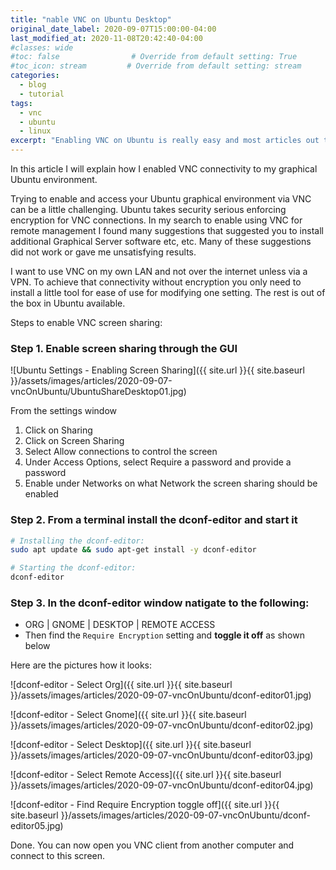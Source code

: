 ```yaml
---
title: "nable VNC on Ubuntu Desktop"
original_date_label: 2020-09-07T15:00:00-04:00
last_modified_at: 2020-11-08T20:42:40-04:00 
#classes: wide
#toc: false                # Override from default setting: True
#toc_icon: stream         # Override from default setting: stream
categories:
  - blog
  - tutorial
tags:
  - vnc
  - ubuntu
  - linux
excerpt: "Enabling VNC on Ubuntu is really easy and most articles out there on the internet show you just that. If you actually want to access your Ubuntu macine over VNC there is more to it. This article will show you how."
---
```


In this article I will explain how I enabled VNC connectivity to my graphical Ubuntu environment.

Trying to enable and access your Ubuntu graphical environment via VNC can be a little challenging. Ubuntu takes security serious enforcing encryption for VNC connections. In my search to enable using VNC for remote management I found many suggestions that suggested you to install additional Graphical Server software etc, etc. Many of these suggestions did not work or gave me unsatisfying results.

I want to use VNC on my own LAN and not over the internet unless via a VPN. To achieve that connectivity without encryption you only need to install a little tool for ease of use for modifying one setting. The rest is out of the box in Ubuntu available.

Steps to enable VNC screen sharing:

### Step 1. Enable screen sharing through the GUI

![Ubuntu Settings - Enabling Screen Sharing]({{ site.url }}{{ site.baseurl }}/assets/images/articles/2020-09-07-vncOnUbuntu/UbuntuShareDesktop01.jpg)

From the settings window

1.  Click on Sharing
2.  Click on Screen Sharing
3.  Select Allow connections to control the screen
4.  Under Access Options, select Require a password and provide a password
5.  Enable under Networks on what Network the screen sharing should be enabled

### Step 2. From a terminal install the dconf-editor and start it

```bash
# Installing the dconf-editor:
sudo apt update && sudo apt-get install -y dconf-editor

# Starting the dconf-editor:
dconf-editor
```

### Step 3. In the dconf-editor window natigate to the following:

* ORG | GNOME | DESKTOP | REMOTE ACCESS
* Then find the `Require Encryption` setting and **toggle it off** as shown below

Here are the pictures how it looks:

![dconf-editor - Select Org]({{ site.url }}{{ site.baseurl }}/assets/images/articles/2020-09-07-vncOnUbuntu/dconf-editor01.jpg)

![dconf-editor - Select Gnome]({{ site.url }}{{ site.baseurl }}/assets/images/articles/2020-09-07-vncOnUbuntu/dconf-editor02.jpg)

![dconf-editor - Select Desktop]({{ site.url }}{{ site.baseurl }}/assets/images/articles/2020-09-07-vncOnUbuntu/dconf-editor03.jpg)

![dconf-editor - Select Remote Access]({{ site.url }}{{ site.baseurl }}/assets/images/articles/2020-09-07-vncOnUbuntu/dconf-editor04.jpg)

![dconf-editor - Find Require Encryption toggle off]({{ site.url }}{{ site.baseurl }}/assets/images/articles/2020-09-07-vncOnUbuntu/dconf-editor05.jpg)

Done. You can now open you VNC client from another computer and connect to this screen.